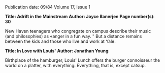 Publication date: 09/84
Volume 17, Issue 1

**Title: Adrift in the Mainstream**
**Author: Joyce Banerjee**
**Page number(s): 30**

New Haven teenagers who congregate on campus describe their music (and 
philosophies) as «anger in a fun way. " But a distance remains between the kids 
and those who live and work at Yale.


**Title: In Love with Louis'**
**Author: Jonathan Young**

Birthplace of the hamburger, Louis' Lunch offers the burger connoisseur the world 
on a platter, with everything. Everything, that is, except catsup.